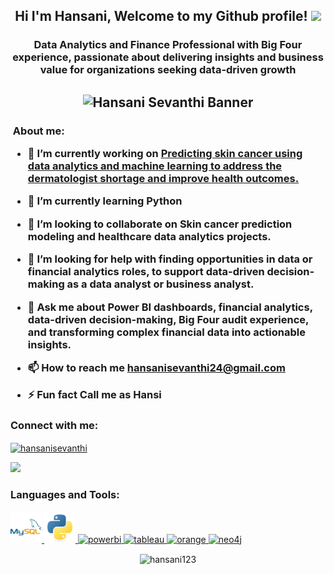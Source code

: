 <div align="center">
<h2> Hi I'm Hansani, Welcome to my Github profile! <img src="https://github.com/abdoachhoubi/abdoachhoubi/blob/main/gifs/Hi.gif" width="30"></h2>
<h3 align="center">Data Analytics and Finance Professional with Big Four experience, passionate about delivering insights and business value for organizations seeking data-driven growth</h3>


![Hansani Sevanthi Banner](https://media.licdn.com/dms/image/v2/D5616AQHWAmRDxlAZ1Q/profile-displaybackgroundimage-shrink_350_1400/B56ZU3EyG7HEAY-/0/1740385756515?e=1756944000&v=beta&t=qucgQQsx_2ki3mpf9TmsQut-je2r5R6nisr7XH-LRP4)
---

<h3 align="left"
##<img src="https://media.giphy.com/media/ObNTw8Uzwy6KQ/giphy.gif" width="30px">&nbsp;About me:

  
- 🔭 I’m currently working on [Predicting skin cancer using data analytics and machine learning to address the dermatologist shortage and improve health outcomes.](https://github.com/Hansani123/Data-6000-Skin-Cancer-)

- 🌱 I’m currently learning **Python**

- 👯 I’m looking to collaborate on **Skin cancer prediction modeling and healthcare data analytics projects.**

- 🤝 I’m looking for help with **finding opportunities in data or financial analytics roles, to support data-driven decision-making as a data analyst or business analyst.**

- 💬 Ask me about **Power BI dashboards, financial analytics, data-driven decision-making, Big Four audit experience, and transforming complex financial data into actionable insights.**

- 📫 How to reach me **hansanisevanthi24@gmail.com**

- ⚡ Fun fact **Call me as Hansi**

<h3 align="left">Connect with me:</h3>
<p align="left">
<a href="https://linkedin.com/in/hansanisevanthi" target="blank"><img align="center" src="https://raw.githubusercontent.com/rahuldkjain/github-profile-readme-generator/master/src/images/icons/Social/linked-in-alt.svg" alt="hansanisevanthi" height="30" width="40" /></a>
</p>
<p align="left">
<a href="mailto:hansanisevanthi24@gmail.com"><img src="https://img.shields.io/badge/-hansanisevanthi24@gmail.com-D14836?style=flat&logo=Gmail&logoColor=white"/></a>

<h3 align="left">Languages and Tools:</h3>
<p align="left"> 
  <a href="https://www.mysql.com/" target="_blank" rel="noreferrer">
    <img src="https://raw.githubusercontent.com/devicons/devicon/master/icons/mysql/mysql-original-wordmark.svg" alt="mysql" width="50" height="50"/>
  </a> 
  <a href="https://www.python.org" target="_blank" rel="noreferrer">
    <img src="https://raw.githubusercontent.com/devicons/devicon/master/icons/python/python-original.svg" alt="python" width="50" height="50"/>
  </a> 
  <a href="https://powerbi.microsoft.com/" target="_blank" rel="noreferrer">
    <img src="https://cdn.worldvectorlogo.com/logos/microsoft-power-bi.svg" alt="powerbi" width="50" height="50"/>
  </a> 
  <a href="https://www.tableau.com/" target="_blank" rel="noreferrer">
    <img src="https://cdn.worldvectorlogo.com/logos/tableau-software.svg" alt="tableau" width="50" height="50"/>
  </a>
  <a href="https://orangedatamining.com/" target="_blank" rel="noreferrer">
    <img src="https://raw.githubusercontent.com/Pedro-Murilo/icons-for-readme/main/orange-icon.svg" alt="orange" width="50" height="50"/>
  </a>
  <a href="https://neo4j.com/" target="_blank" rel="noreferrer">
    <img src="https://raw.githubusercontent.com/Pedro-Murilo/icons-for-readme/main/neo4j.svg" alt="neo4j" width="50" height="50"/>
  </a>
</p>



<p><img align="center" src="https://github-readme-stats.vercel.app/api/top-langs?username=hansani123&show_icons=true&locale=en&layout=compact" alt="hansani123" /></p>
